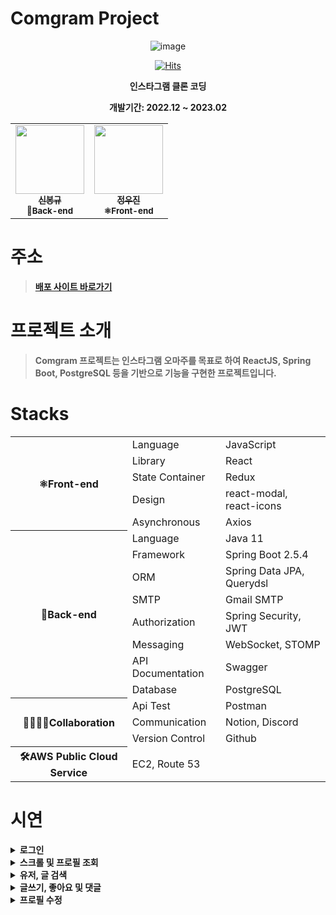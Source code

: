 # Comgram Project
<div align="center">
<img alt="image" src="https://user-images.githubusercontent.com/82385650/223049499-b51be221-5775-48ca-81a7-24b1eefed3ee.png">

[![Hits](https://hits.seeyoufarm.com/api/count/incr/badge.svg?url=https%3A%2F%2Fgithub.com%2FKangWCB%2Fcomgram&count_bg=%2379C83D&title_bg=%23555555&icon=&icon_color=%23E7E7E7&title=hits&edge_flat=false)](https://hits.seeyoufarm.com)


 **인스타그램 클론 코딩**

 **개발기간: 2022.12 ~ 2023.02**

<table>
  <tr>
    <td align="center">
      <a href="https://github.com/shinb-bong">
        <img src="https://avatars.githubusercontent.com/u/81786969?v=4" width="110px;" alt=""/><br />
        <sub><b>신봉규</b></sub></a><br />
        <sub><b>🌱Back-end</b></sub></a><br />
    <td align="center">
      <a href="https://github.com/jw-jin">
        <img src="https://avatars.githubusercontent.com/u/82385650?v=4" width="110px;" alt=""/><br />
        <sub><b>정우진</b></sub></a><br />
        <sub><b>⚛Front-end</b></sub></a><br />    
    </td>
    
  </tr>
</table>  
</div>

# 주소
> **<a href="http://web.comgram.kro.kr">배포 사이트 바로가기</a>**

# 프로젝트 소개
> **Comgram 프로젝트는 인스타그램 오마주를 목표로 하여 ReactJS, Spring Boot, PostgreSQL 등을 기반으로 기능을 구현한 프로젝트입니다.** 

# Stacks
<table>
	<tr><th rowspan="5">⚛Front-end</th><td>Language</td><td>JavaScript</td></tr>
	<tr><td>Library</td><td>React</td></tr>
	<tr><td>State Container</td><td>Redux</td></tr>
	<tr><td>Design</td><td>react-modal, react-icons</td></tr>
	<tr><td>Asynchronous</td><td>Axios</td></tr>
	<tr><th rowspan="8">🌱Back-end</th><td>Language</td><td>Java 11</td></tr>
	<tr><td>Framework</td><td>Spring Boot 2.5.4</td></tr>
	<tr><td>ORM</td><td>Spring Data JPA, Querydsl</td></tr>
	<tr><td>SMTP</td><td>Gmail SMTP</td></tr>
	<tr><td>Authorization</td><td>Spring Security, JWT</td></tr>
	<tr><td>Messaging</td><td>WebSocket, STOMP</td></tr>
	<tr><td>API Documentation</td><td>Swagger</td></tr>
	<tr><td>Database</td><td>PostgreSQL</td></tr>
	<tr><th rowspan="3">👨‍👩‍👦‍👦Collaboration</th><td>Api Test</td><td>Postman</td></tr>
	<tr><td>Communication</td><td>Notion, Discord</td></tr>
	<tr><td>Version Control</td><td>Github</td></tr>
	<tr><th>🛠AWS Public Cloud Service</th><td colspan="2">EC2, Route 53</td></tr>
</table>

# 시연
<details>
  <summary><strong>로그인</strong></summary>
  
![login](https://user-images.githubusercontent.com/82385650/223057706-611fd9fc-3d3a-4800-bc8b-4ab1ec37d646.gif)

</details>
<details>
  <summary><strong>스크롤 및 프로필 조회</strong></summary>
  
![스크롤 및 프로필 클릭](https://user-images.githubusercontent.com/82385650/223058730-5eecb31d-e74a-44d3-b82c-cdafd0e852a8.gif)

</details>
<details>
  <summary><strong>유저, 글 검색</strong></summary>
  
![글검색](https://user-images.githubusercontent.com/82385650/223058916-f633392e-93da-4606-8dac-a04f007a3abf.gif)

![프로필 검색및 팔로우](https://user-images.githubusercontent.com/82385650/223058953-0b2b34d8-9862-476f-9ba6-95e585f05fa5.gif)

</details>
<details>
  <summary><strong>글쓰기, 좋아요 및 댓글</strong></summary>
  
![글쓰기](https://user-images.githubusercontent.com/82385650/223059290-a572f73a-b66d-4f9c-b586-21b53ef78eb6.gif)

![좋아요 및 댓글](https://user-images.githubusercontent.com/82385650/223059276-0a3131bc-ed92-4fcc-b176-7bc9527b2047.gif)

</details>

</details>
<details>
  <summary><strong>프로필 수정</strong></summary>
  
![프로필 수정](https://user-images.githubusercontent.com/82385650/223059712-10a0d373-febe-4d84-b9ff-0d2abc580f52.gif)

</details>





